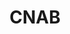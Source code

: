 ---
codehost: https://github.com/https://github.com/cnabio/cnab-spec
keywords:
- Cloud Native Application Bundles
logohandle: cnabio
sort: cnab
title: CNAB
website: https://cnab.io/
---
